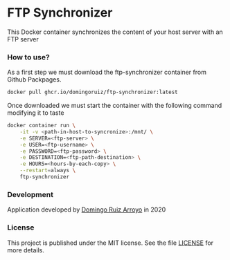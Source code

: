 # FTP Synchronizer
This Docker container synchronizes the content of your host server with an FTP server

### How to use?
As a first step we must download the ftp-synchronizer container from Github Packpages.
```bash
docker pull ghcr.io/domingoruiz/ftp-synchronizer:latest
```
Once downloaded we must start the container with the following command modifying it to taste
```bash
docker container run \
    -it -v <path-in-host-to-syncronize>:/mnt/ \
    -e SERVER=<ftp-server> \
    -e USER=<ftp-username> \
    -e PASSWORD=<ftp-password> \
    -e DESTINATION=<ftp-path-destination> \
    -e HOURS=<hours-by-each-copy> \
    --restart=always \
    ftp-synchronizer
```
### Development
Application developed by [Domingo Ruiz Arroyo](https://doming.es/) in 2020

### License
This project is published under the MIT license. See the file [LICENSE](../master/LICENSE) for more details.

